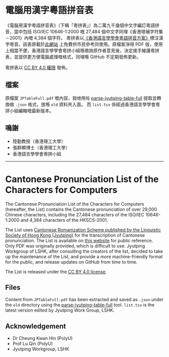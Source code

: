 # 電腦用漢字粵語拼音表

《電腦用漢字粵語拼音表》（下稱「粵拼表」）為二萬九千幾個中文字編訂粵語拼音，當中包括 ISO/IEC 10646-1:2000 嘅 27,484 個中文字同埋《香港增補字符集－2001》內嘅 4,384 個字符。
粵拼表以[《香港語言學學會粵語拼音方案》](https://lshk.org/jyutping)標注漢字粵音。該表原載於[此網站](http://www.iso10646hk.net/jp/document/download.jsp) 上免費供市民參考同使用。原檔案淨得 PDF 版，使用上相當不便，香港語言學學會粵拼小組喺徵詢原作者意見後，決定接手維護粵拼表，並提供更方便電腦處理嘅格式，同埋喺 GitHub 不定期發佈更新。

粵拼表以 [CC BY 4.0 權限](https://creativecommons.org/licenses/by/4.0/deed.en) 發佈。

## 檔案

原檔案 `JPTableFull.pdf` 嘅內容，我哋用咗 [parse-jyutping-table-full](https://github.com/cantonese/parse-jyutping-table-full) 提取並轉換做 `.json` 格式，放喺 `old` 資料夾入面。
而 `list.tsv` 係經過香港語言學學會粵拼小組編輯嘅最新版本。

## 鳴謝
- 陸勤教授（香港理工大學）
- 張群顯博士（香港理工大學）
- 香港語言學學會粵拼小組

***

# Cantonese Pronunciation List of the Characters for Computers

The Cantonese Pronunciation List of the Characters for Computers (hereafter, the List) contains the Cantonese pronunciation of over 29,000 Chinese characters, including the 27,484 characters of the ISO/IEC 10646-1:2000 and 4,384 characters of the HKSCS-2001. 

The List uses [Cantonese Romanization Scheme published by the Linguistic Society of Hong Kong (Jyutping)](https://lshk.org/jyutping) for the transcription of Cantonese pronunciation. The List is available on [this website](http://www.iso10646hk.net/jp/document/download.jsp) for public reference. Only PDF was originally provided, which is difficult to use. Jyutping Workgroup of LSHK, after consulting the creators of the list, decided to take up the maintenance of the List, and provide a more machine-friendly format for the public, and release updates on GitHub from time to time.

The List is released under the [CC BY 4.0 license](https://creativecommons.org/licenses/by/4.0/deed.en).

## Files

Content from `JPTableFull.pdf` has been extracted and saved as `.json` under the `old` directory using the [parse-jyutping-table-full](https://github.com/cantonese/parse-jyutping-table-full) tool. `list.tsv` is the latest version edited by Jyutping Work Group, LSHK.
## Acknowledgement
- Dr Cheung Kwan Hin (PolyU)
- Prof Lu Qin (PolyU)
- Jyutping Workgroup, LSHK
